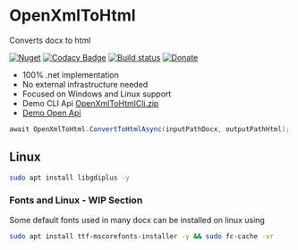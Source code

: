 # OpenXmlToHtml

Converts docx to html

[![Nuget](https://img.shields.io/nuget/v/OpenXmlToHtml.svg)](https://www.nuget.org/packages/OpenXmlToHtml/) [![Codacy Badge](https://app.codacy.com/project/badge/Grade/7ba69957e12f4348a25e14e7db124cd6)](https://www.codacy.com/gh/Codeuctivity/OpenXmlToHtml/dashboard?utm_source=github.com&utm_medium=referral&utm_content=Codeuctivity/OpenXmlToHtml&utm_campaign=Badge_Grade)
[![Build status](https://ci.appveyor.com/api/projects/status/q9ybcnv886vcrdf8/branch/main?svg=true)](https://ci.appveyor.com/project/stesee/openxmltohtml/branch/main) [![Donate](https://img.shields.io/static/v1?label=Paypal&message=Donate&color=informational)](https://www.paypal.com/donate?hosted_button_id=7M7UFMMRTS7UE)

- 100% .net implementation
- No external infrastructure needed
- Focused on Windows and Linux support
- Demo CLI Api [OpenXmlToHtmlCli.zip](https://github.com/Codeuctivity/OpenXmlToHtml/releases)
- [Demo Open Api](http://openxmlconverter.azurewebsites.net/index.html)


```c#
await OpenXmlToHtml.ConvertToHtmlAsync(inputPathDocx, outputPathHtml);
```

## Linux

```bash
sudo apt install libgdiplus -y 
```

### Fonts and Linux - WIP Section

Some default fonts used in many docx can be installed on linux using

```bash
sudo apt install ttf-mscorefonts-installer -y && sudo fc-cache -vr
```
